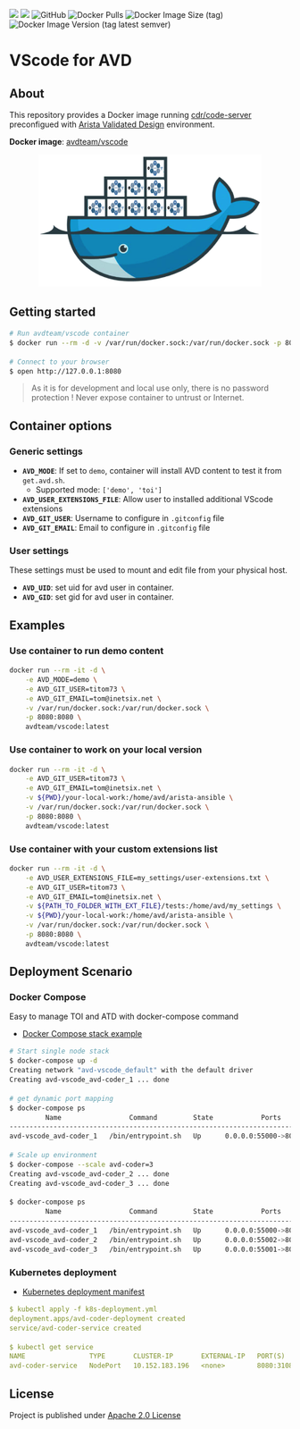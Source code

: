 ![](https://img.shields.io/badge/Arista-CVP%20Automation-blue)  ![](https://img.shields.io/badge/Arista-EOS%20Automation-blue) ![GitHub](https://img.shields.io/github/license/arista-netdevops-community/docker-avd-vscode) ![Docker Pulls](https://img.shields.io/docker/pulls/avdteam/vscode) ![Docker Image Size (tag)](https://img.shields.io/docker/image-size/avdteam/vscode/latest) ![Docker Image Version (tag latest semver)](https://img.shields.io/docker/v/avdteam/vscode/latest)
# VScode for AVD

## About

This repository provides a Docker image running [cdr/code-server](https://github.com/cdr/code-server/) preconfigued with [Arista Validated Design](https://www.avd.sh) environment.

__Docker image__: [avdteam/vscode](https://hub.docker.com/repository/docker/avdteam/vscode)

<p align="center"><img src="medias/AVD%20-%20Docker%20Logo%20transparent%20bg.png" alt="Arista AVD Docker Image" width="400"/></p>

## Getting started

```bash
# Run avdteam/vscode container
$ docker run --rm -d -v /var/run/docker.sock:/var/run/docker.sock -p 8080:8080 avdteam/vscode:latest

# Connect to your browser
$ open http://127.0.0.1:8080
```

> As it is for development and local use only, there is no password protection ! Never expose container to untrust or Internet.

## Container options

### Generic settings

- __`AVD_MODE`__: If set to `demo`, container will install AVD content to test it from `get.avd.sh`.
    - Supported mode: `['demo', 'toi']`
- __`AVD_USER_EXTENSIONS_FILE`__: Allow user to installed additional VScode extensions
- __`AVD_GIT_USER`__: Username to configure in `.gitconfig` file
- __`AVD_GIT_EMAIL`__: Email to configure in `.gitconfig` file
### User settings

These settings must be used to mount and edit file from your physical host.

- __`AVD_UID`__: set uid for avd user in container.
- __`AVD_GID`__: set gid for avd user in container.

## Examples

### Use container to run demo content

```bash
docker run --rm -it -d \
    -e AVD_MODE=demo \
    -e AVD_GIT_USER=titom73 \
    -e AVD_GIT_EMAIL=tom@inetsix.net \
    -v /var/run/docker.sock:/var/run/docker.sock \
    -p 8080:8080 \
    avdteam/vscode:latest
```

### Use container to work on your local version

```bash
docker run --rm -it -d \
    -e AVD_GIT_USER=titom73 \
    -e AVD_GIT_EMAIL=tom@inetsix.net \
    -v ${PWD}/your-local-work:/home/avd/arista-ansible \
    -v /var/run/docker.sock:/var/run/docker.sock \
    -p 8080:8080 \
    avdteam/vscode:latest
```

### Use container with your custom extensions list

```bash
docker run --rm -it -d \
    -e AVD_USER_EXTENSIONS_FILE=my_settings/user-extensions.txt \
    -e AVD_GIT_USER=titom73 \
    -e AVD_GIT_EMAIL=tom@inetsix.net \
    -v ${PATH_TO_FOLDER_WITH_EXT_FILE}/tests:/home/avd/my_settings \
    -v ${PWD}/your-local-work:/home/avd/arista-ansible \
    -v /var/run/docker.sock:/var/run/docker.sock \
    -p 8080:8080 \
    avdteam/vscode:latest
```

## Deployment Scenario

### Docker Compose

Easy to manage TOI and ATD with docker-compose command

- [Docker Compose stack example](./docker-compose.yml)

```bash
# Start single node stack
$ docker-compose up -d
Creating network "avd-vscode_default" with the default driver
Creating avd-vscode_avd-coder_1 ... done

# get dynamic port mapping
$ docker-compose ps
         Name                 Command         State            Ports
-----------------------------------------------------------------------------
avd-vscode_avd-coder_1   /bin/entrypoint.sh   Up      0.0.0.0:55000->8080/tcp

# Scale up environment
$ docker-compose --scale avd-coder=3
Creating avd-vscode_avd-coder_2 ... done
Creating avd-vscode_avd-coder_3 ... done

$ docker-compose ps
         Name                 Command         State            Ports
-----------------------------------------------------------------------------
avd-vscode_avd-coder_1   /bin/entrypoint.sh   Up      0.0.0.0:55000->8080/tcp
avd-vscode_avd-coder_2   /bin/entrypoint.sh   Up      0.0.0.0:55002->8080/tcp
avd-vscode_avd-coder_3   /bin/entrypoint.sh   Up      0.0.0.0:55001->8080/tcp
```

### Kubernetes deployment

- [Kubernetes deployment manifest](./k8s-deployment.yml)

```yaml
$ kubectl apply -f k8s-deployment.yml
deployment.apps/avd-coder-deployment created
service/avd-coder-service created

$ kubectl get service
NAME                TYPE       CLUSTER-IP       EXTERNAL-IP   PORT(S)          AGE
avd-coder-service   NodePort   10.152.183.196   <none>        8080:31081/TCP   5s
```

## License

Project is published under [Apache 2.0 License](./LICENSE)
